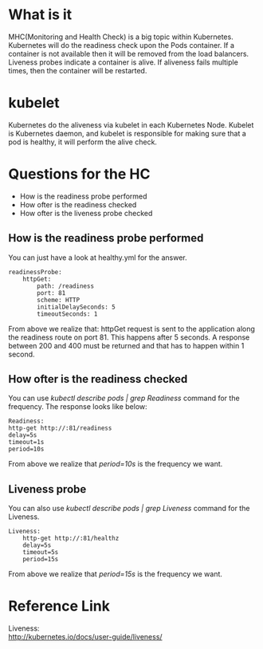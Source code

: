 # What is it
MHC(Monitoring and Health Check) is a big topic within Kubernetes. Kubernetes will do the readiness check upon the Pods container. If a container is not available then it will be removed from the load balancers. Liveness probes indicate a container is alive. If aliveness fails multiple times, then the container will be restarted. 

# kubelet
Kubernetes do the aliveness via kubelet in each Kubernetes Node. Kubelet is Kubernetes daemon, and kubelet is responsible for making sure that a pod is healthy, it will perform the alive check.

# Questions for the HC
* How is the readiness probe performed
* How ofter is the readiness checked
* How ofter is the liveness probe checked

## How is the readiness probe performed
You can just have a look at healthy.yml for the answer.
```
readinessProbe:
    httpGet:
        path: /readiness
        port: 81
        scheme: HTTP
        initialDelaySeconds: 5
        timeoutSeconds: 1
```
From above we realize that: httpGet request is sent to the application along the readiness route on port 81. This happens after 5 seconds. A response between 200 and 400 must be returned and that has to happen within 1 second.

## How ofter is the readiness checked
You can use _kubectl describe pods <your healthy check name> | grep Readiness_ command for the frequency. The response looks like below:

```
Readiness:
http-get http://:81/readiness
delay=5s
timeout=1s
period=10s
```
From above we realize that _period=10s_ is the frequency we want.

## Liveness probe
You can also use _kubectl describe pods <your healthy check name> | grep Liveness_ command for the Liveness.
```
Liveness:
    http-get http://:81/healthz
    delay=5s
    timeout=5s
    period=15s
```
From above we realize that _period=15s_ is the frequency we want.


# Reference Link
Liveness:<br>
http://kubernetes.io/docs/user-guide/liveness/
